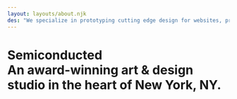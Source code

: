 ```yaml
---
layout: layouts/about.njk
des: "We specialize in prototyping cutting edge design for websites, products, and manufacturing. We do this by bringing our customers through each phase of the design process with us."
---
```

# Semiconducted<br>An award-winning art & design studio in the heart of New York, NY.